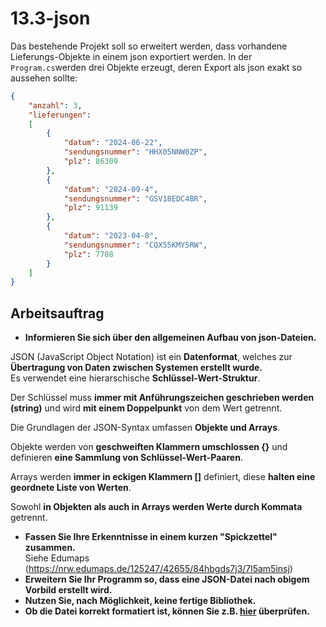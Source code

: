 # 13.3-json
Das bestehende Projekt soll so erweitert werden, dass vorhandene Lieferungs-Objekte in einem json exportiert werden. In der `Program.cs`werden drei Objekte erzeugt, deren Export als json exakt so aussehen sollte:
```json
{
	"anzahl": 3,
	"lieferungen":
	[
		{
			"datum": "2024-06-22",
			"sendungsnummer": "HHX05NNW0ZP",
			"plz": 86309
		},
		{
			"datum": "2024-09-4",
			"sendungsnummer": "GSV18EDC4BR",
			"plz": 91139
		},
		{
			"datum": "2023-04-8",
			"sendungsnummer": "CQX55KMY5RW",
			"plz": 7708
		}
	]
}
```

## Arbeitsauftrag
- **Informieren Sie sich über den allgemeinen Aufbau von json-Dateien.**  

JSON (JavaScript Object Notation) ist ein **Datenformat**, welches zur **Übertragung von Daten zwischen Systemen erstellt wurde.**  
Es verwendet eine hierarschische **Schlüssel-Wert-Struktur**.  

Der Schlüssel muss **immer mit Anführungszeichen geschrieben werden (string)** und wird **mit einem Doppelpunkt** von dem Wert getrennt.  

Die Grundlagen der JSON-Syntax umfassen **Objekte und Arrays**.  

Objekte werden von **geschweiften Klammern umschlossen {}** und
definieren **eine Sammlung von Schlüssel-Wert-Paaren**.  

Arrays werden **immer in eckigen Klammern []** definiert, diese **halten eine geordnete Liste von Werten**.  

Sowohl **in Objekten als auch in Arrays werden Werte durch Kommata** getrennt.  
- **Fassen Sie Ihre Erkenntnisse in einem kurzen "Spickzettel" zusammen.**   
Siehe Edumaps (https://nrw.edumaps.de/125247/42655/84hbgds7j3/7l5am5insj)  
- **Erweitern Sie Ihr Programm so, dass eine JSON-Datei nach obigem Vorbild erstellt wird.**
- **Nutzen Sie, nach Möglichkeit, keine fertige Bibliothek.**
- **Ob die Datei korrekt formatiert ist, können Sie z.B. [hier](https://jsonlint.com/) überprüfen.**